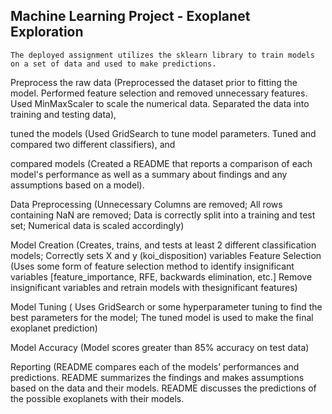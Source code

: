 ## Machine Learning Project - Exoplanet Exploration

    The deployed assignment utilizes the sklearn library to train models on a set of data and used to make predictions. 
      
Preprocess the raw data (Preprocessed the dataset prior to fitting the model. Performed feature selection and removed unnecessary features. Used MinMaxScaler to scale the numerical data. Separated the data into training and testing data), 

tuned the models (Used GridSearch to tune model parameters. Tuned and compared two different classifiers), and 

compared models (Created a README that reports a comparison of each model's performance as well as a summary about findings and any assumptions based on a model).
    
    
Data Preprocessing (Unnecessary Columns are removed; All rows containing NaN are removed; Data is correctly split into a
training and test set; Numerical data is scaled accordingly)

Model Creation (Creates, trains, and tests at least 2 different classification models; Correctly sets X and y (koi_disposition) variables
Feature Selection (Uses some form of feature selection method to identify insignificant variables [feature_importance, RFE,
backwards elimination, etc.] Remove insignificant variables and retrain models with thesignificant features)

Model Tuning ( Uses GridSearch or some hyperparameter tuning to find the best parameters for the model; The tuned model is used to make the final exoplanet prediction)

Model Accuracy (Model scores greater than 85% accuracy on test data)

Reporting (README compares each of the models’ performances and predictions. README summarizes the findings and makes assumptions based on the data and their
models. README discusses the predictions of the possible exoplanets with their models.
 
